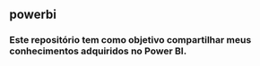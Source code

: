 ## powerbi
### Este repositório tem como objetivo compartilhar meus conhecimentos adquiridos no Power BI.
